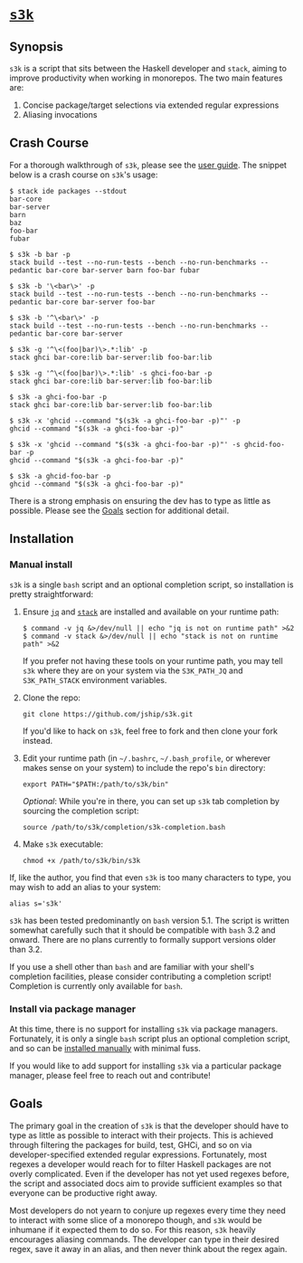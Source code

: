 # [`s3k`][]

## Synopsis

`s3k` is a script that sits between the Haskell developer and `stack`, aiming to
improve productivity when working in monorepos. The two main features are:

1. Concise package/target selections via extended regular expressions
1. Aliasing invocations

## Crash Course

For a thorough walkthrough of `s3k`, please see the [user guide](./GUIDE.md).
The snippet below is a crash course on `s3k`'s usage:

```
$ stack ide packages --stdout
bar-core
bar-server
barn
baz
foo-bar
fubar

$ s3k -b bar -p
stack build --test --no-run-tests --bench --no-run-benchmarks --pedantic bar-core bar-server barn foo-bar fubar

$ s3k -b '\<bar\>' -p
stack build --test --no-run-tests --bench --no-run-benchmarks --pedantic bar-core bar-server foo-bar

$ s3k -b '^\<bar\>' -p
stack build --test --no-run-tests --bench --no-run-benchmarks --pedantic bar-core bar-server

$ s3k -g '^\<(foo|bar)\>.*:lib' -p
stack ghci bar-core:lib bar-server:lib foo-bar:lib

$ s3k -g '^\<(foo|bar)\>.*:lib' -s ghci-foo-bar -p
stack ghci bar-core:lib bar-server:lib foo-bar:lib

$ s3k -a ghci-foo-bar -p
stack ghci bar-core:lib bar-server:lib foo-bar:lib

$ s3k -x 'ghcid --command "$(s3k -a ghci-foo-bar -p)"' -p
ghcid --command "$(s3k -a ghci-foo-bar -p)"

$ s3k -x 'ghcid --command "$(s3k -a ghci-foo-bar -p)"' -s ghcid-foo-bar -p
ghcid --command "$(s3k -a ghci-foo-bar -p)"

$ s3k -a ghcid-foo-bar -p
ghcid --command "$(s3k -a ghci-foo-bar -p)"
```

There is a strong emphasis on ensuring the dev has to type as little as
possible. Please see the [Goals](#goals) section for additional detail.

## Installation

### Manual install

`s3k` is a single `bash` script and an optional completion script, so
installation is pretty straightforward:

1. Ensure [`jq`][] and [`stack`][] are installed and available on your runtime
   path:
   ```
   $ command -v jq &>/dev/null || echo "jq is not on runtime path" >&2
   $ command -v stack &>/dev/null || echo "stack is not on runtime path" >&2
   ```
   If you prefer not having these tools on your runtime path, you may tell `s3k`
   where they are on your system via the `S3K_PATH_JQ` and `S3K_PATH_STACK`
   environment variables.
1. Clone the repo:
   ```
   git clone https://github.com/jship/s3k.git
   ```
   If you'd like to hack on `s3k`, feel free to fork and then clone your fork
   instead.
1. Edit your runtime path (in `~/.bashrc`, `~/.bash_profile`, or wherever makes
   sense on your system) to include the repo's `bin` directory:
   ```
   export PATH="$PATH:/path/to/s3k/bin"
   ```

   _Optional_: While you're in there, you can set up `s3k` tab completion by
   sourcing the completion script:
   ```
   source /path/to/s3k/completion/s3k-completion.bash
   ```
1. Make `s3k` executable:
   ```
   chmod +x /path/to/s3k/bin/s3k
   ```

If, like the author, you find that even `s3k` is too many characters to type,
you may wish to add an alias to your system:

```
alias s='s3k'
```

`s3k` has been tested predominantly on `bash` version 5.1. The script is written
somewhat carefully such that it should be compatible with `bash` 3.2 and onward.
There are no plans currently to formally support versions older than 3.2.

If you use a shell other than `bash` and are familiar with your shell's
completion facilities, please consider contributing a completion script!
Completion is currently only available for `bash`.

### Install via package manager

At this time, there is no support for installing `s3k` via package managers.
Fortunately, it is only a single `bash` script plus an optional completion
script, and so can be [installed manually](#manual-install) with minimal fuss.

If you would like to add support for installing `s3k` via a particular package
manager, please feel free to reach out and contribute!

## Goals

The primary goal in the creation of `s3k` is that the developer should have to
type as little as possible to interact with their projects. This is achieved
through filtering the packages for build, test, GHCi, and so on via
developer-specified extended regular expressions. Fortunately, most regexes a
developer would reach for to filter Haskell packages are not overly complicated.
Even if the developer has not yet used regexes before, the script and associated
docs aim to provide sufficient examples so that everyone can be productive right
away.

Most developers do not yearn to conjure up regexes every time they need to
interact with some slice of a monorepo though, and `s3k` would be inhumane if it
expected them to do so. For this reason, `s3k` heavily encourages aliasing
commands. The developer can type in their desired regex, save it away in an
alias, and then never think about the regex again.

[`s3k`]: https://github.com/jship/s3k
[`jq`]: https://stedolan.github.io/jq/download/
[`stack`]: https://docs.haskellstack.org/en/stable/install_and_upgrade/
